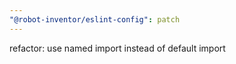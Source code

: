 ```yaml
---
"@robot-inventor/eslint-config": patch
---
```


refactor: use named import instead of default import

